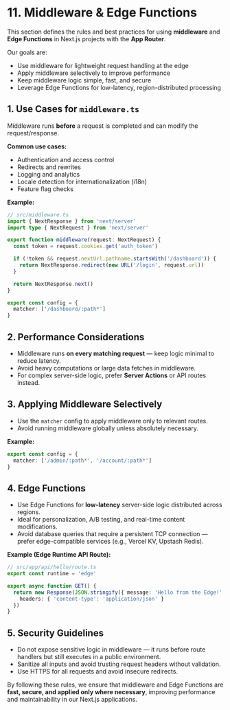 # 11. Middleware & Edge Functions

This section defines the rules and best practices for using **middleware** and **Edge Functions** in Next.js projects with the **App Router**.

Our goals are:
- Use middleware for lightweight request handling at the edge
- Apply middleware selectively to improve performance
- Keep middleware logic simple, fast, and secure
- Leverage Edge Functions for low-latency, region-distributed processing


## 1. Use Cases for `middleware.ts`

Middleware runs **before** a request is completed and can modify the request/response.

**Common use cases:**
- Authentication and access control
- Redirects and rewrites
- Logging and analytics
- Locale detection for internationalization (i18n)
- Feature flag checks

**Example:**

```ts
// src/middleware.ts
import { NextResponse } from 'next/server'
import type { NextRequest } from 'next/server'

export function middleware(request: NextRequest) {
  const token = request.cookies.get('auth_token')

  if (!token && request.nextUrl.pathname.startsWith('/dashboard')) {
    return NextResponse.redirect(new URL('/login', request.url))
  }

  return NextResponse.next()
}

export const config = {
  matcher: ['/dashboard/:path*']
}
````


## 2. Performance Considerations

* Middleware runs **on every matching request** — keep logic minimal to reduce latency.
* Avoid heavy computations or large data fetches in middleware.
* For complex server-side logic, prefer **Server Actions** or API routes instead.


## 3. Applying Middleware Selectively

* Use the `matcher` config to apply middleware only to relevant routes.
* Avoid running middleware globally unless absolutely necessary.

**Example:**

```ts
export const config = {
  matcher: ['/admin/:path*', '/account/:path*']
}
```


## 4. Edge Functions

* Use Edge Functions for **low-latency** server-side logic distributed across regions.
* Ideal for personalization, A/B testing, and real-time content modifications.
* Avoid database queries that require a persistent TCP connection — prefer edge-compatible services (e.g., Vercel KV, Upstash Redis).

**Example (Edge Runtime API Route):**

```ts
// src/app/api/hello/route.ts
export const runtime = 'edge'

export async function GET() {
  return new Response(JSON.stringify({ message: 'Hello from the Edge!' }), {
    headers: { 'content-type': 'application/json' }
  })
}
```


## 5. Security Guidelines

* Do not expose sensitive logic in middleware — it runs before route handlers but still executes in a public environment.
* Sanitize all inputs and avoid trusting request headers without validation.
* Use HTTPS for all requests and avoid insecure redirects.


By following these rules, we ensure that middleware and Edge Functions are **fast, secure, and applied only where necessary**, improving performance and maintainability in our Next.js applications.
